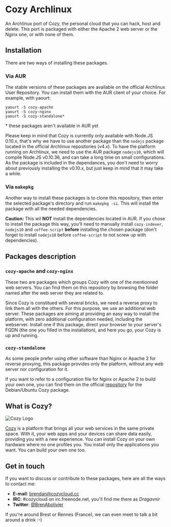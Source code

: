 # Cozy Archlinux

An Archlinux port of Cozy, the personal cloud that you can hack, host and delete. This port is packaged with either the Apache 2 web server or the Nginx one, or with none of them.

## Installation

There are two ways of installing these packages.

### Via AUR

The stable versions of these packages are available on the official Archlinux User Repository. You can install them with the AUR client of your choice. For example, with yaourt:

```
yaourt -S cozy-apache
yaourt -S cozy-nginx
yaourt -S cozy-standalone*
```

\* these packages aren't available in AUR yet

Please keep in mind that Cozy is currently only available with Node.JS 0.10.x, that's why we have to use another package than the `nodejs` package located in the official Archlinux repositories (v4.x). To have the platform running on Archlinux, we need to use the AUR package `nodejs10`, which will compile Node.JS v0.10.36, and can take a long time on small configurations. As the package is included in the dependances, you don't need to worry about previously installing the v0.10.x, but just keep in mind that it may take a while.

### Via `makepkg`

Another way to install these packages is to clone this repository, then enter the selected package's directory and run `makepkg -si`. This will install the package with all the needed dependencies.

**Caution:** This wil **NOT** install the dependencies located in AUR. If you chose to install the package this way, you'll need to manually install `cozy-indexer`, `nodejs10` and `coffee-script` **before** installing the chosen package (don't forget to install `nodejs10` before `coffee-script` to not screw up with dependencies).

## Packages description

### `cozy-apache` and `cozy-nginx`

These two are packages which groups Cozy with one of the mentionned web servers. You can find them on this repository by browsing the folder named after the web server they are related to.

Since Cozy is constitued with several bricks, we need a reverse proxy to link them all with the others. For this purpose, we use an additional web server. These packages are aiming at providing an easy way to install the platform, with zero additional configuration needed, including the webserver. Install one if this package, direct your browser to your server's FQDN (the one you filled in the installation), and here you go, your Cozy is up and running.

### `cozy-standalone`

As some people prefer using other software than Nginx or Apache 2 for reverse proxying, this package provides only the platform, without any web server nor configuration for it.

If you want to refer to a configuration file for Nginx or Apache 2 to build your own one, you can find them on the official [repository](/cozy/cozy-debian) for the Debian/Ubuntu Cozy package.

## What is Cozy?

![Cozy Logo](https://raw.github.com/mycozycloud/cozy-setup/gh-pages/assets/images/happycloud.png)

[Cozy](http://cozy.io) is a platform that brings all your web services in the
same private space.  With it, your web apps and your devices can share data
easily, providing you
with a new experience. You can install Cozy on your own hardware where no one
profiles you. You install only the applications you want. You can build your
own one too.

## Get in touch

If you want to discuss or contribute to these packages, here are all the ways to contact me:

* **E-mail**: <brendan@cozycloud.cc>
* **IRC**: #cozycloud on irc.freenode.net, you'll find me there as *Dragavnir*
* **Twitter**: [@BrenAbolivier](https://twitter.com/BrenAbolivier)

If you're around Brest or Rennes (France), we can even meet to talk a bit around a drink :-)
